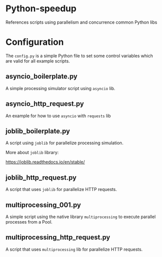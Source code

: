 # Python-speedup
References scripts using 
parallelism and concurrence common Python 
libs

# Configuration

The `config.py` is a simple Python file to set some control variables
which are valid for all example scripts.

## asyncio_boilerplate.py

A simple processing simulator script 
using `asyncio` lib.

## asyncio_http_request.py

An example for how to use `asyncio` with `requests` 
lib

## joblib_boilerplate.py

A script using `joblib` for parallelize processing simulation.

More about `joblib` library:

https://joblib.readthedocs.io/en/stable/

## joblib_http_request.py

A script that uses `joblib` for 
parallelize HTTP requests.


## multiprocessing_001.py

A simple script using the native library
`multiprocessing` to execute parallel processes
from a Pool.


## multiprocessing_http_request.py

A script that uses `multiprocessing` lib for 
parallelize HTTP requests.